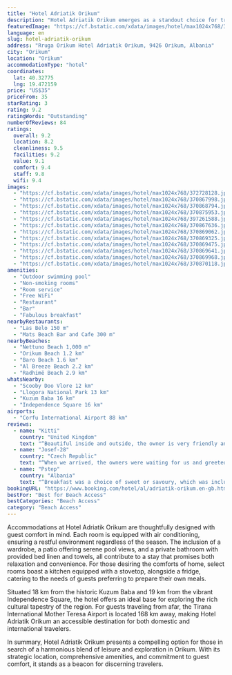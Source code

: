 ```yaml
---
title: "Hotel Adriatik Orikum"
description: "Hotel Adriatik Orikum emerges as a standout choice for travelers seeking a blend of comfort and convenience in the heart of Orikum."
featuredImage: "https://cf.bstatic.com/xdata/images/hotel/max1024x768/372728128.jpg?k=ee1cbf4b0ffe1ec15cf05f9923e33987bb3e7dc096d980560cbaa96e073e58f1&o=&hp=1"
language: en
slug: hotel-adriatik-orikum
address: "Rruga Orikum Hotel Adriatik Orikum, 9426 Orikum, Albania"
city: "Orikum"
location: "Orikum"
accommodationType: "hotel"
coordinates:
  lat: 40.32775
  lng: 19.472159
price: "US$35"
priceFrom: 35
starRating: 3
rating: 9.2
ratingWords: "Outstanding"
numberOfReviews: 84
ratings:
  overall: 9.2
  location: 8.2
  cleanliness: 9.5
  facilities: 9.2
  value: 9.1
  comfort: 9.4
  staff: 9.8
  wifi: 9.4
images:
  - "https://cf.bstatic.com/xdata/images/hotel/max1024x768/372728128.jpg?k=ee1cbf4b0ffe1ec15cf05f9923e33987bb3e7dc096d980560cbaa96e073e58f1&o=&hp=1"
  - "https://cf.bstatic.com/xdata/images/hotel/max1024x768/370867998.jpg?k=475f06a4d21859345411304e7d3c9ca4b1b5479cfe86cde91180b5362bc184bd&o=&hp=1"
  - "https://cf.bstatic.com/xdata/images/hotel/max1024x768/370868794.jpg?k=b63fb57663e3ca88d85e8fb33463b4ac9d3177806e2786b5d401859aac22c9b6&o=&hp=1"
  - "https://cf.bstatic.com/xdata/images/hotel/max1024x768/370875953.jpg?k=822dbbe155f6f8e7d2b3e6f1a672c092c1f6a867c29ad3b06bc23a2086c90ca5&o=&hp=1"
  - "https://cf.bstatic.com/xdata/images/hotel/max1024x768/397261588.jpg?k=608ee9140b66ac6d9f975b4c89ee2e62eb416135674df0735a371f62a317eb28&o=&hp=1"
  - "https://cf.bstatic.com/xdata/images/hotel/max1024x768/370867636.jpg?k=7d88148840759994f2f76412207444620ea73d8dcbe5d0d486ba8e3b1ed21f58&o=&hp=1"
  - "https://cf.bstatic.com/xdata/images/hotel/max1024x768/370869062.jpg?k=6505bb46d91bd0bf100d9c4c0aaef614523c8dc2c67be273f82ce4f23205c0fa&o=&hp=1"
  - "https://cf.bstatic.com/xdata/images/hotel/max1024x768/370869325.jpg?k=c1c0e04c509375a804c33bcaa4e2b0f88f71579184f1d4e41b27a8a3f06cb5cd&o=&hp=1"
  - "https://cf.bstatic.com/xdata/images/hotel/max1024x768/370869475.jpg?k=aa509218e8a17c793da2f4f5ba9f01b9c750c072ea6e275f5a39fc1164146b6f&o=&hp=1"
  - "https://cf.bstatic.com/xdata/images/hotel/max1024x768/370869641.jpg?k=9d6c3b2f1efeeab0df9499ee4bffb081d846719371bb443d768cd24620c941a8&o=&hp=1"
  - "https://cf.bstatic.com/xdata/images/hotel/max1024x768/370869968.jpg?k=a87fdcbcd1ace94a37a04e7e95eb47e1ee9907d0c7c116ee3cbd11e537fcd8da&o=&hp=1"
  - "https://cf.bstatic.com/xdata/images/hotel/max1024x768/370870118.jpg?k=98417cbd89002e47d57dc9247b3119a448fc1956c712e7577443365a76a65417&o=&hp=1"
amenities:
  - "Outdoor swimming pool"
  - "Non-smoking rooms"
  - "Room service"
  - "Free WiFi"
  - "Restaurant"
  - "Bar"
  - "Fabulous breakfast"
nearbyRestaurants:
  - "Las Belo 150 m"
  - "Mats Beach Bar and Cafe 300 m"
nearbyBeaches:
  - "Nettuno Beach 1,000 m"
  - "Orikum Beach 1.2 km"
  - "Baro Beach 1.6 km"
  - "Al Breeze Beach 2.2 km"
  - "Radhimë Beach 2.9 km"
whatsNearby:
  - "Scooby Doo Vlore 12 km"
  - "Llogora National Park 13 km"
  - "Kuzum Baba 16 km"
  - "Independence Square 16 km"
airports:
  - "Corfu International Airport 88 km"
reviews:
  - name: "Kitti"
    country: "United Kingdom"
    text: "“Beautiful inside and outside, the owner is very friendly and helpful.”"
  - name: "Josef-28"
    country: "Czech Republic"
    text: "“When we arrived, the owners were waiting for us and greeted us warmly. The hotel is located in the city, surrounded by residential construction. Unexpectedly, it has a very romantic atmosphere. The rooms are clean and cosy. The breakfast is...”"
  - name: "Pstep"
    country: "Albania"
    text: "“Breakfast was a choice of sweet or savoury, which was included. The room was very clean. The pool was great and the beach was within walking distance, although we stayed by the pool all day. The dinner was delicious and very large portions. The...”"
bookingURL: "https://www.booking.com/hotel/al/adriatik-orikum.en-gb.html?aid=8035640"
bestFor: "Best for Beach Access"
bestCategories: "Beach Access"
category: "Beach Access"
---
```


Accommodations at Hotel Adriatik Orikum are thoughtfully designed with guest comfort in mind. Each room is equipped with air conditioning, ensuring a restful environment regardless of the season. The inclusion of a wardrobe, a patio offering serene pool views, and a private bathroom with provided bed linen and towels, all contribute to a stay that promises both relaxation and convenience. For those desiring the comforts of home, select rooms boast a kitchen equipped with a stovetop, alongside a fridge, catering to the needs of guests preferring to prepare their own meals.

Situated 18 km from the historic Kuzum Baba and 19 km from the vibrant Independence Square, the hotel offers an ideal base for exploring the rich cultural tapestry of the region. For guests traveling from afar, the Tirana International Mother Teresa Airport is located 168 km away, making Hotel Adriatik Orikum an accessible destination for both domestic and international travelers.

In summary, Hotel Adriatik Orikum presents a compelling option for those in search of a harmonious blend of leisure and exploration in Orikum. With its strategic location, comprehensive amenities, and commitment to guest comfort, it stands as a beacon for discerning travelers.